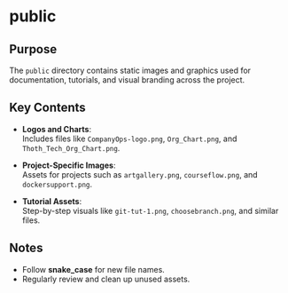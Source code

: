 # public

## Purpose
The `public` directory contains static images and graphics used for documentation, tutorials, and visual branding across the project.

## Key Contents
- **Logos and Charts**:  
  Includes files like `CompanyOps-logo.png`, `Org_Chart.png`, and `Thoth_Tech_Org_Chart.png`.

- **Project-Specific Images**:  
  Assets for projects such as `artgallery.png`, `courseflow.png`, and `dockersupport.png`.

- **Tutorial Assets**:  
  Step-by-step visuals like `git-tut-1.png`, `choosebranch.png`, and similar files.

## Notes
- Follow **snake_case** for new file names.  
- Regularly review and clean up unused assets.
